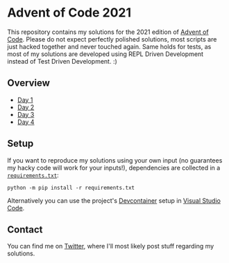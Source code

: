 # Advent of Code 2021

This repository contains my solutions for the 2021 edition of [Advent of Code](https://adventofcode.com/2021). Please do not expect perfectly polished solutions, most scripts are just hacked together and never touched again. Same holds for tests, as most of my solutions are developed using REPL Driven Development instead of Test Driven Development. :)

## Overview

- [Day 1](./day1)
- [Day 2](./day2)
- [Day 3](./day3)
- [Day 4](./day4)

## Setup

If you want to reproduce my solutions using your own input (no guarantees my hacky code will work for your inputs!), dependencies are collected in a [`requirements.txt`](./requirements.txt):

```shell
python -m pip install -r requirements.txt
```

Alternatively you can use the project's [Devcontainer](./.devcontainer) setup in [Visual Studio Code](https://code.visualstudio.com/docs/remote/containers).

## Contact

You can find me on [Twitter](https://twitter.com/shimst3r), where I'll most likely post stuff regarding my solutions.
